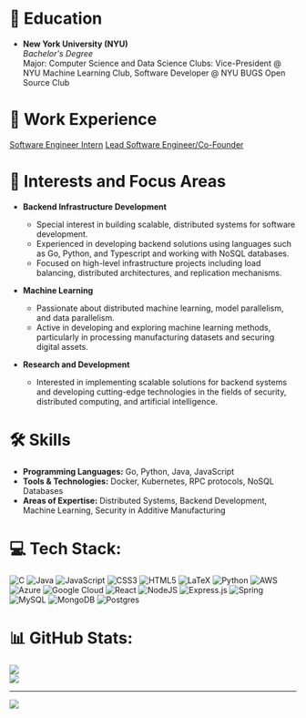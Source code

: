 # 🏫 Education

- **New York University (NYU)**  
  *Bachelor's Degree*  
  Major: Computer Science and Data Science
  Clubs: Vice-President @ NYU Machine Learning Club, Software Developer @ NYU BUGS Open Source Club  
# 💼 Work Experience
[Software Engineer Intern](https://www.checkins.ai/)
[Lead Software Engineer/Co-Founder ](https://www.tryintervia.com/)

# 🔬 Interests and Focus Areas

- **Backend Infrastructure Development**
  - Special interest in building scalable, distributed systems for software development.
  - Experienced in developing backend solutions using languages such as Go, Python, and Typescript and working with NoSQL databases.
  - Focused on high-level infrastructure projects including load balancing, distributed architectures, and replication mechanisms.

- **Machine Learning**
  - Passionate about distributed machine learning, model parallelism, and data parallelism.
  - Active in developing and exploring machine learning methods, particularly in processing manufacturing datasets and securing digital assets.

- **Research and Development**
  - Interested in implementing scalable solutions for backend systems and developing cutting-edge technologies in the fields of security, distributed computing, and artificial intelligence.


# 🛠 Skills

- **Programming Languages:** Go, Python, Java, JavaScript
- **Tools & Technologies:** Docker, Kubernetes, RPC protocols, NoSQL Databases
- **Areas of Expertise:** Distributed Systems, Backend Development, Machine Learning, Security in Additive Manufacturing



# 💻 Tech Stack:
![C](https://img.shields.io/badge/c-%2300599C.svg?style=for-the-badge&logo=c&logoColor=white) ![Java](https://img.shields.io/badge/java-%23ED8B00.svg?style=for-the-badge&logo=openjdk&logoColor=white) ![JavaScript](https://img.shields.io/badge/javascript-%23323330.svg?style=for-the-badge&logo=javascript&logoColor=%23F7DF1E) ![CSS3](https://img.shields.io/badge/css3-%231572B6.svg?style=for-the-badge&logo=css3&logoColor=white) ![HTML5](https://img.shields.io/badge/html5-%23E34F26.svg?style=for-the-badge&logo=html5&logoColor=white) ![LaTeX](https://img.shields.io/badge/latex-%23008080.svg?style=for-the-badge&logo=latex&logoColor=white) ![Python](https://img.shields.io/badge/python-3670A0?style=for-the-badge&logo=python&logoColor=ffdd54) ![AWS](https://img.shields.io/badge/AWS-%23FF9900.svg?style=for-the-badge&logo=amazon-aws&logoColor=white) ![Azure](https://img.shields.io/badge/azure-%230072C6.svg?style=for-the-badge&logo=microsoftazure&logoColor=white) ![Google Cloud](https://img.shields.io/badge/GoogleCloud-%234285F4.svg?style=for-the-badge&logo=google-cloud&logoColor=white) ![React](https://img.shields.io/badge/react-%2320232a.svg?style=for-the-badge&logo=react&logoColor=%2361DAFB) ![NodeJS](https://img.shields.io/badge/node.js-6DA55F?style=for-the-badge&logo=node.js&logoColor=white) ![Express.js](https://img.shields.io/badge/express.js-%23404d59.svg?style=for-the-badge&logo=express&logoColor=%2361DAFB) ![Spring](https://img.shields.io/badge/spring-%236DB33F.svg?style=for-the-badge&logo=spring&logoColor=white) ![MySQL](https://img.shields.io/badge/mysql-4479A1.svg?style=for-the-badge&logo=mysql&logoColor=white) ![MongoDB](https://img.shields.io/badge/MongoDB-%234ea94b.svg?style=for-the-badge&logo=mongodb&logoColor=white) ![Postgres](https://img.shields.io/badge/postgres-%23316192.svg?style=for-the-badge&logo=postgresql&logoColor=white)
# 📊 GitHub Stats:
![](https://github-readme-streak-stats.herokuapp.com/?user=yaojiejia&theme=tokyonight&hide_border=false)<br/>
![](https://github-readme-stats.vercel.app/api/top-langs/?username=yaojiejia&theme=tokyonight&hide_border=false&include_all_commits=false&count_private=false&layout=compact)

---
[![](https://visitcount.itsvg.in/api?id=yaojiejia&icon=0&color=0)](https://visitcount.itsvg.in)

<!-- Proudly created with GPRM ( https://gprm.itsvg.in ) -->
